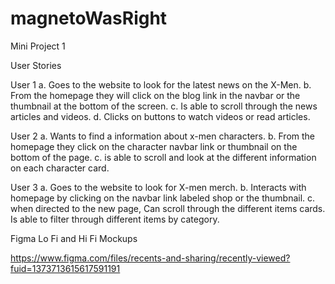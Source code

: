 # magnetoWasRight
Mini Project 1 

User Stories

User 1
a. Goes to the website to look for the latest news on the X-Men. 
b. From the homepage they will click on the blog link in the navbar or the thumbnail at the bottom of the screen.
c. Is able to scroll through the news articles and videos. 
d. Clicks on buttons to watch videos or read articles.

User 2
a. Wants to find a information about x-men characters.
b. From the homepage they click on the character navbar link or thumbnail on the bottom of the page.
c. is able to scroll and look at the different information on each character card.

User 3
a. Goes to the website to look for X-men merch.
b. Interacts with homepage by clicking on the navbar link labeled shop or the thumbnail.
c. when directed to the new page, Can scroll through the different items cards. Is able to filter through different items by category.


Figma Lo Fi and Hi Fi Mockups

https://www.figma.com/files/recents-and-sharing/recently-viewed?fuid=1373713615617591191